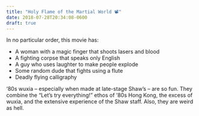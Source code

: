 ```yaml
---
title: "Holy Flame of the Martial World 📽"
date: 2018-07-28T20:34:08-0600
draft: true
---
```






In no particular order, this movie has:

*   A woman with a magic finger that shoots lasers and blood
*   A fighting corpse that speaks only English
*   A guy who uses laughter to make people explode
*   Some random dude that fights using a flute
*   Deadly flying calligraphy

‘80s wuxia – especially when made at late-stage Shaw’s – are so fun. They combine the “Let’s try everything!” ethos of ‘80s Hong Kong, the excess of wuxia, and the extensive experience of the Shaw staff. Also, they are weird as hell.




